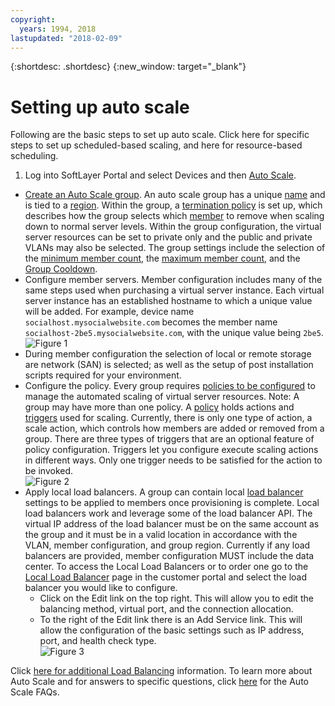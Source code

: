 ```yaml
---
copyright:
  years: 1994, 2018
lastupdated: "2018-02-09"
---
```


{:shortdesc: .shortdesc}
{:new_window: target="_blank"}

# Setting up auto scale


Following are the basic steps to set up auto scale. Click here for specific steps to set up scheduled-based scaling, and here for resource-based scheduling.

1. Log into SoftLayer Portal and select Devices and then [Auto Scale](https://control.softlayer.com/autoscale).
* [Create an Auto Scale group](how-do-i-add-auto-scale-group.html). An auto scale group has a unique [name](auto-scale-terms.html#group_name) and is tied to a [region](auto-scale-terms.html#region). Within the group, a [termination policy](auto-scale-terms.html#termination) is set up, which describes how the group selects which [member](auto-scale-terms.html#group_name) to remove when scaling down to normal server levels. Within the group configuration, the virtual server resources can be set to private only and the public and private VLANs may also be selected. The group settings include the selection of the [minimum member count](auto-scale-terms.html#min_virtual_guest), the [maximum member count](auto-scale-terms.html#max_virtual_guest), and the [Group Cooldown](auto-scale-terms.html#cooldown).
* Configure member servers. Member configuration includes many of the same steps used when purchasing a virtual server instance. Each virtual server instance has an established hostname to which a unique value will be added. For example, device name `socialhost.mysocialwebsite.com` becomes the member name `socialhost-2be5.mysocialwebsite.com`, with the unique value being `2be5`.<br/>![Figure 1](images/member_config.png)
* During member configuration the selection of local or remote storage are network (SAN) is selected; as well as the setup of post installation scripts required for your environment.
* Configure the policy. Every group requires [policies to be configured](how-do-i-setup-auto-scale-policy.html) to manage the automated scaling of virtual server resources. Note: A group may have more than one policy. A [policy](auto-scale-terms.html#policies) holds actions and [triggers](auto-scale-terms.html#triggers) used for scaling. Currently, there is only one type of action, a scale action, which controls how members are added or removed from a group. There are three types of triggers that are an optional feature of policy configuration. Triggers let you configure execute scaling actions in different ways. Only one trigger needs to be satisfied for the action to be invoked.<br/>![Figure 2](images/policy_name.png)
* Apply local load balancers. A group can contain local [load balancer](auto-scale-terms.html#scalelb) settings to be applied to members once provisioning is complete. Local load balancers work and leverage some of the load balancer API. The virtual IP address of the load balancer must be on the same account as the group and it must be in a valid location in accordance with the VLAN, member configuration, and group region. Currently if any load balancers are provided, member configuration MUST include the data center. To access the Local Load Balancers or to order one go to the [Local Load Balancer](https://control.softlayer.com/network/loadbalancing/local) page in the customer portal and select the load balancer you would like to configure.
  * Click on the Edit link on the top right. This will allow you to edit the balancing method, virtual port, and the connection allocation.
  * To the right of the Edit link there is an Add Service link. This will allow the configuration of the basic settings such as IP address, port, and health check type.<br/>![Figure 3](images/load_balancer_details.png)

Click [here for additional Load Balancing](../load-balancing/load-balancing.html) information. To learn more about Auto Scale and for answers to specific questions, click [here](auto-scale-faq.html) for the Auto Scale FAQs.
